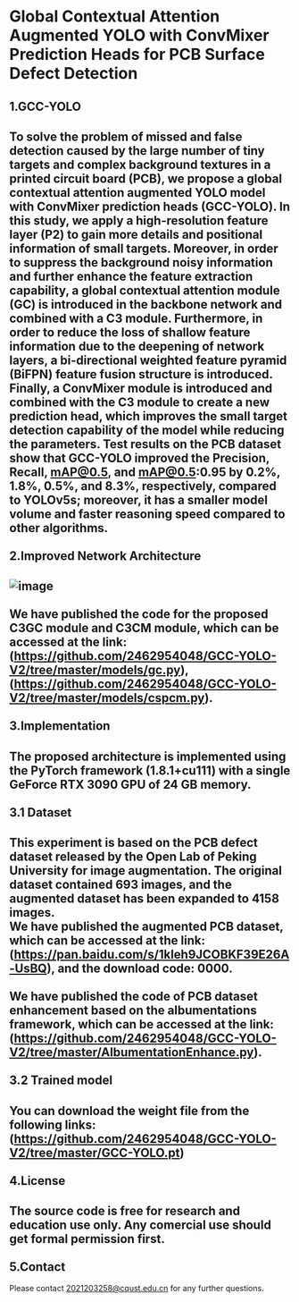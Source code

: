 Global Contextual Attention Augmented YOLO with ConvMixer Prediction Heads for PCB Surface Defect Detection
=
1.GCC-YOLO
----
To solve the problem of missed and false detection caused by the large number of tiny targets and complex background textures in a printed circuit board (PCB), we propose a global contextual attention augmented YOLO model with ConvMixer prediction heads (GCC-YOLO). In this study, we apply a high-resolution feature layer (P2) to gain more details and positional information of small targets. Moreover, in order to suppress the background noisy information and further enhance the feature extraction capability, a global contextual attention module (GC) is introduced in the backbone network and combined with a C3 module. Furthermore, in order to reduce the loss of shallow feature information due to the deepening of network layers, a bi-directional weighted feature pyramid (BiFPN) feature fusion structure is introduced. Finally, a ConvMixer module is introduced and combined with the C3 module to create a new prediction head, which improves the small target detection capability of the model while reducing the parameters. Test results on the PCB dataset show that GCC-YOLO improved the Precision, Recall, mAP@0.5, and mAP@0.5:0.95 by 0.2%, 1.8%, 0.5%, and 8.3%, respectively, compared to YOLOv5s; moreover, it has a smaller model volume and faster reasoning speed compared to other algorithms.  <br>  <br>
2.Improved Network Architecture
----
![image](https://github.com/2462954048/GCC-YOLO-V2/assets/45593319/2d8fd4d8-20a4-4692-8e82-bd3a685440cd)  <br>  <br>
We have published the code for the proposed C3GC module and C3CM module, which can be accessed at the link: (https://github.com/2462954048/GCC-YOLO-V2/tree/master/models/gc.py), (https://github.com/2462954048/GCC-YOLO-V2/tree/master/models/cspcm.py).  <br>  <br>
3.Implementation
----
The proposed architecture is implemented using the PyTorch framework (1.8.1+cu111) with a single GeForce RTX 3090 GPU of 24 GB memory.  <br>  <br>
3.1 Dataset
-----
This experiment is based on the PCB defect dataset released by the Open Lab of Peking University for image augmentation. The original dataset contained 693 images, and the augmented dataset has been expanded to 4158 images.   <br>
We have published the augmented PCB dataset, which can be accessed at the link: (https://pan.baidu.com/s/1kIeh9JCOBKF39E26A-UsBQ), and the download code: 0000.  <br>  <br>
We have published the code of PCB dataset enhancement based on the albumentations framework, which can be accessed at the link: (https://github.com/2462954048/GCC-YOLO-V2/tree/master/AlbumentationEnhance.py). <br>  <br>
3.2 Trained model
-----
You can download the weight file from the following links: (https://github.com/2462954048/GCC-YOLO-V2/tree/master/GCC-YOLO.pt)  <br>  <br>
4.License
----
The source code is free for research and education use only. Any comercial use should get formal permission first.  <br>  <br>
5.Contact
----
Please contact 2021203258@cqust.edu.cn for any further questions.



